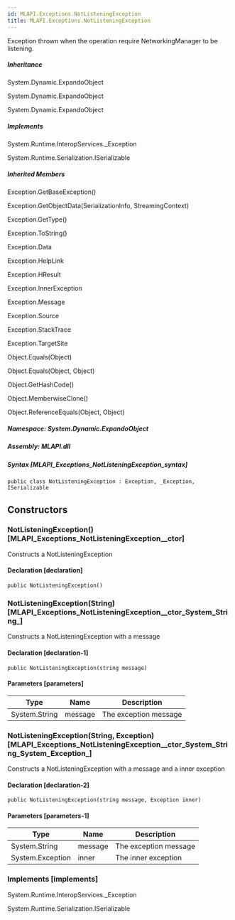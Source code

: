 ```yaml
---  
id: MLAPI.Exceptions.NotListeningException  
title: MLAPI.Exceptions.NotListeningException  
---
```


<div class="markdown level0 summary" markdown="1">

Exception thrown when the operation require NetworkingManager to be
listening.

</div>

<div class="markdown level0 conceptual" markdown="1">

</div>

<div class="inheritance" markdown="1">

##### Inheritance

<div class="level0" markdown="1">

System.Dynamic.ExpandoObject

</div>

<div class="level1" markdown="1">

System.Dynamic.ExpandoObject

</div>

<div class="level2" markdown="1">

System.Dynamic.ExpandoObject

</div>

</div>

<div markdown="1" classs="implements">

##### Implements

<div markdown="1">

System.Runtime.InteropServices.\_Exception

</div>

<div markdown="1">

System.Runtime.Serialization.ISerializable

</div>

</div>

<div class="inheritedMembers" markdown="1">

##### Inherited Members

<div markdown="1">

Exception.GetBaseException()

</div>

<div markdown="1">

Exception.GetObjectData(SerializationInfo, StreamingContext)

</div>

<div markdown="1">

Exception.GetType()

</div>

<div markdown="1">

Exception.ToString()

</div>

<div markdown="1">

Exception.Data

</div>

<div markdown="1">

Exception.HelpLink

</div>

<div markdown="1">

Exception.HResult

</div>

<div markdown="1">

Exception.InnerException

</div>

<div markdown="1">

Exception.Message

</div>

<div markdown="1">

Exception.Source

</div>

<div markdown="1">

Exception.StackTrace

</div>

<div markdown="1">

Exception.TargetSite

</div>

<div markdown="1">

Object.Equals(Object)

</div>

<div markdown="1">

Object.Equals(Object, Object)

</div>

<div markdown="1">

Object.GetHashCode()

</div>

<div markdown="1">

Object.MemberwiseClone()

</div>

<div markdown="1">

Object.ReferenceEquals(Object, Object)

</div>

</div>

##### **Namespace**: System.Dynamic.ExpandoObject

##### **Assembly**: MLAPI.dll

##### Syntax [MLAPI_Exceptions_NotListeningException_syntax]

    public class NotListeningException : Exception, _Exception, ISerializable

## Constructors 

### NotListeningException() [MLAPI_Exceptions_NotListeningException__ctor]

<div class="markdown level1 summary" markdown="1">

Constructs a NotListeningException

</div>

<div class="markdown level1 conceptual" markdown="1">

</div>

#### Declaration [declaration]

    public NotListeningException()

### NotListeningException(String) [MLAPI_Exceptions_NotListeningException__ctor_System_String_]

<div class="markdown level1 summary" markdown="1">

Constructs a NotListeningException with a message

</div>

<div class="markdown level1 conceptual" markdown="1">

</div>

#### Declaration [declaration-1]

    public NotListeningException(string message)

#### Parameters [parameters]

| Type          | Name    | Description           |
|---------------|---------|-----------------------|
| System.String | message | The exception message |

### NotListeningException(String, Exception) [MLAPI_Exceptions_NotListeningException__ctor_System_String_System_Exception_]

<div class="markdown level1 summary" markdown="1">

Constructs a NotListeningException with a message and a inner exception

</div>

<div class="markdown level1 conceptual" markdown="1">

</div>

#### Declaration [declaration-2]

    public NotListeningException(string message, Exception inner)

#### Parameters [parameters-1]

| Type             | Name    | Description           |
|------------------|---------|-----------------------|
| System.String    | message | The exception message |
| System.Exception | inner   | The inner exception   |

### Implements [implements]

<div markdown="1">

System.Runtime.InteropServices.\_Exception

</div>

<div markdown="1">

System.Runtime.Serialization.ISerializable

</div>
